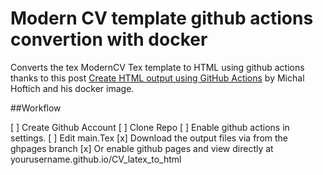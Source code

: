 
# Modern CV template github actions convertion with docker


Converts the tex ModernCV Tex template to HTML using github actions thanks to this post [Create HTML output using GitHub Actions](https://www.kodymirus.cz/overleaf-html-sample/main.html) by Michal Hoftich and his docker image.

##Workflow

 [ ] Create Github Account
  [ ] Clone Repo 
   [ ] Enable github actions in settings.
    [ ]  Edit main.Tex
    [x] Download the output files via from the ghpages branch 
    [x] Or enable github pages and view directly at yourusername.github.io/CV_latex_to_html  

